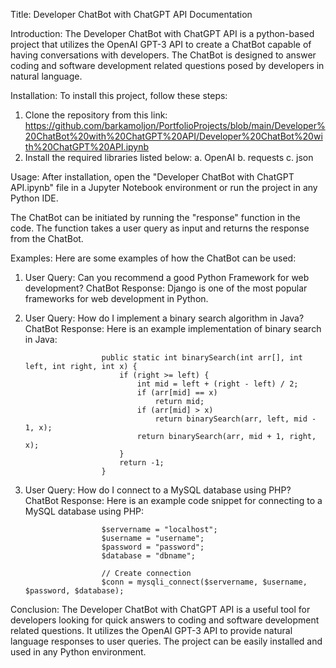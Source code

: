 Title: Developer ChatBot with ChatGPT API Documentation

Introduction:
The Developer ChatBot with ChatGPT API is a python-based project that utilizes the OpenAI GPT-3 API to create a ChatBot capable of having conversations with developers. The ChatBot is designed to answer coding and software development related questions posed by developers in natural language.

Installation:
To install this project, follow these steps:
1. Clone the repository from this link: https://github.com/barkamoljon/PortfolioProjects/blob/main/Developer%20ChatBot%20with%20ChatGPT%20API/Developer%20ChatBot%20with%20ChatGPT%20API.ipynb
2. Install the required libraries listed below:
    a. OpenAI
    b. requests
    c. json

Usage:
After installation, open the "Developer ChatBot with ChatGPT API.ipynb" file in a Jupyter Notebook environment or run the project in any Python IDE. 

The ChatBot can be initiated by running the "response" function in the code. The function takes a user query as input and returns the response from the ChatBot.

Examples:
Here are some examples of how the ChatBot can be used:

1. User Query: Can you recommend a good Python Framework for web development?
   ChatBot Response: Django is one of the most popular frameworks for web development in Python.

2. User Query: How do I implement a binary search algorithm in Java?
   ChatBot Response: Here is an example implementation of binary search in Java:
   
                        public static int binarySearch(int arr[], int left, int right, int x) {
                            if (right >= left) {
                                int mid = left + (right - left) / 2;
                                if (arr[mid] == x)
                                    return mid;
                                if (arr[mid] > x)
                                    return binarySearch(arr, left, mid - 1, x);
                                return binarySearch(arr, mid + 1, right, x);
                            }
                            return -1;
                        }

3. User Query: How do I connect to a MySQL database using PHP?
   ChatBot Response: Here is an example code snippet for connecting to a MySQL database using PHP:

                        $servername = "localhost";
                        $username = "username";
                        $password = "password";
                        $database = "dbname";

                        // Create connection
                        $conn = mysqli_connect($servername, $username, $password, $database);

Conclusion:
The Developer ChatBot with ChatGPT API is a useful tool for developers looking for quick answers to coding and software development related questions. It utilizes the OpenAI GPT-3 API to provide natural language responses to user queries. The project can be easily installed and used in any Python environment.
